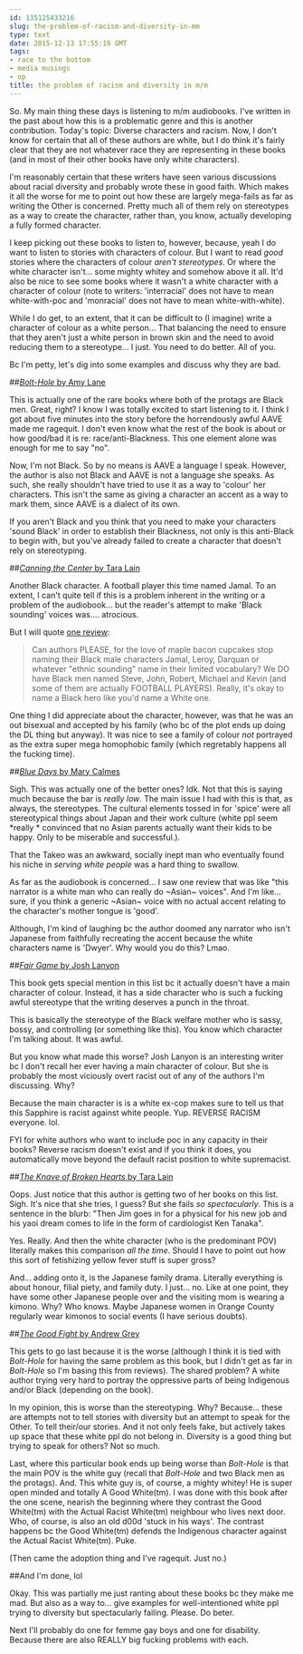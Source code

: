 ```yaml
---
id: 135125433216
slug: the-problem-of-racism-and-diversity-in-mm
type: text
date: 2015-12-13 17:55:19 GMT
tags:
- race to the bottom
- media musings
- op
title: the problem of racism and diversity in m/m
---
```

So. My main thing these days is listening to m/m audiobooks. I've written in the past about how this is a problematic genre and this is another contribution. Today's topic: Diverse characters and racism. Now, I don't know for certain that all of these authors are white, but I do think it's fairly clear that they are not whatever race they are representing in these books (and in most of their other books have only white characters).

I'm reasonably certain that these writers have seen various discussions about racial diversity and probably wrote these in good faith. Which makes it all the worse for me to point out how these are largely mega-fails as far as writing the Other is concerned. Pretty much all of them rely on stereotypes as a way to create the character, rather than, you know, actually developing a fully formed character.

I keep picking out these books to listen to, however, because, yeah I do want to listen to stories with characters of colour. But I want to read *good* stories where the characters of colour *aren't stereotypes*. Or where the white character isn't... some mighty whitey and somehow above it all. It'd also be nice to see some books where it wasn't a white character with a character of colour (note to writers: 'interracial' does not have to mean white-with-poc and 'monracial' does not have to mean white-with-white).

While I do get, to an extent, that it can be difficult to (I imagine) write a character of colour as a white person... That balancing the need to ensure that they aren't just a white person in brown skin and the need to avoid reducing them to a stereotype... I just. You need to do better. All of you.

Bc I'm petty, let's dig into some examples and discuss why they are bad.

##[_Bolt-Hole_ by Amy Lane][bolt]

This is actually one of the rare books where both of the protags are Black men. Great, right? I know I was totally excited to start listening to it. I think I got about five minutes into the story before the horrendously awful AAVE made me ragequit. I don't even know what the rest of the book is about or how good/bad it is re: race/anti-Blackness. This one element alone was enough for me to say "no".

Now, I'm not Black. So by no means is AAVE a language I speak. However, the author is also not Black and AAVE is not a language she speaks. As such, she really shouldn't have tried to use it as a way to 'colour' her characters. This isn't the same as giving a character an accent as a way to mark them, since AAVE is a dialect of its own.

If you aren't Black and you think that you need to make your characters 'sound Black' in order to establish their Blackness, not only is this anti-Black to begin with, but you've already failed to create a character that doesn't rely on stereotyping. 

##[_Canning the Center_ by Tara Lain][canning]

Another Black character. A football player this time named Jamal. To an extent, I can't quite tell if this is a problem inherent in the writing or a problem of the audiobook... but the reader's attempt to make 'Black sounding' voices was.... atrocious. 

But I will quote [one review][review]:

> Can authors PLEASE, for the love of maple bacon cupcakes stop naming their Black male characters Jamal, Leroy, Darquan or whatever "ethnic sounding" name in their limited vocabulary? We DO have Black men named Steve, John, Robert, Michael and Kevin (and some of them are actually FOOTBALL PLAYERS). Really, it's okay to name a Black hero like you'd name a White one. 

One thing I did appreciate about the character, however, was that he was an out bisexual and accepted by his family (who bc of the plot ends up doing the DL thing but anyway). It was nice to see a family of colour *not* portrayed as the extra super mega homophobic family (which regretably happens all the fucking time).

##[_Blue Days_ by Mary Calmes][blue]

Sigh. This was actually one of the better ones? Idk. Not that this is saying much because the bar is *really low*. The main issue I had with this is that, as always, the stereotypes. The cultural elements tossed in for 'spice' were all stereotypical things about Japan and their work culture (white ppl seem *really * convinced that no Asian parents actually want their kids to be happy. Only to be miserable and successful.).

That the Takeo was an awkward, socially inept man who eventually found his niche in _serving white people_ was a hard thing to swallow.

As far as the audiobook is concerned... I saw one review that was like "this narrator is a white man who can really do ~Asian~ voices". And I'm like... sure, if you think a generic ~Asian~ voice with no actual accent relating to the character's mother tongue is 'good'. 

Although, I'm kind of laughing bc the author doomed any narrator who isn't Japanese from faithfully recreating the accent because the white characters name is 'Dwyer'. Why would you do this? Lmao.

##[_Fair Game_ by Josh Lanyon][fair]

This book gets special mention in this list bc it actually doesn't have a main character of colour. Instead, it has a side character who is such a fucking awful stereotype that the writing deserves a punch in the throat. 

This is basically the stereotype of the Black welfare mother who is sassy, bossy, and controlling (or something like this). You know which character I'm talking about. It was awful.

But you know what made this worse? Josh Lanyon is an interesting writer bc I don't recall her ever having a main character of colour. But she is probably the most viciously overt racist out of any of the authors I'm discussing. Why?

Because the main character is is a white ex-cop makes sure to tell us that this Sapphire is racist against white people. Yup. REVERSE RACISM everyone. lol.

FYI for white authors who want to include poc in any capacity in their books? Reverse racism doesn't exist and if you think it does, you automatically move beyond the default racist position to white supremacist.

##[_The Knave of Broken Hearts_ by Tara Lain][knave]

Oops. Just notice that this author is getting two of her books on this list. Sigh. It's nice that she tries, I guess? But she fails _so spectacularly_. This is a sentence in the blurb: "Then Jim goes in for a physical for his new job and his yaoi dream comes to life in the form of cardiologist Ken Tanaka".

Yes. Really. And then the white character (who is the predominant POV) literally makes this comparison *all the time*. Should I have to point out how this sort of fetishizing yellow fever stuff is super gross?

And... adding onto it, is the Japanese family drama. Literally everything is about honour, filial piety, and family duty. I just... no. Like at one point, they have some other Japanese people over and the visiting mom is wearing a kimono. Why? Who knows. Maybe Japanese women in Orange County regularly wear kimonos to social events (I have serious doubts). 

##[_The Good Fight_ by Andrew Grey][good] 

This gets to go last because it is the worse (although I think it is tied with _Bolt-Hole_ for having the same problem as this book, but I didn't get as far in _Bolt-Hole_ so I'm basing this from reviews). The shared problem? A white author trying very hard to portray the oppressive parts of being Indigenous and/or Black (depending on the book).

In my opinion, this is worse than the stereotyping. Why? Because... these are attempts not to tell stories with diversity but an attempt to speak for the Other. To tell their/our stories. And it not only feels fake, but actively takes up space that these white ppl do not belong in. Diversity is a good thing but trying to speak for others? Not so much.

Last, where this particular book ends up being worse than _Bolt-Hole_ is that the main POV is the white guy (recall that _Bolt-Hole_ and two Black men as the protags). And. This white guy is, of course, a mighty whitey! He is super open minded and totally A Good White(tm). I was done with this book after the one scene, nearish the beginning where they contrast the Good White(tm) with the Actual Racist White(tm) neighbour who lives next door. Who, of course, is also an old d00d 'stuck in his ways'. The contrast happens bc the Good White(tm) defends the Indigenous character against the Actual Racist White(tm). Puke.

(Then came the adoption thing and I've ragequit. Just no.)

##And I'm done, lol

Okay. This was partially me just ranting about these books bc they make me mad. But also as a way to... give examples for well-intentioned white ppl trying to diversity but spectacularly failing. Please. Do beter.

Next I'll probably do one for femme gay boys and one for disability. Because there are also REALLY big fucking problems with each.

[bolt]: https://www.goodreads.com/book/show/17456421-bolt-hole
[canning]: https://www.goodreads.com/book/show/23264402-canning-the-center
[review]: https://www.goodreads.com/review/show/1135336165
[blue]: https://www.goodreads.com/book/show/23206713-blue-days
[fair]: https://www.goodreads.com/book/show/8531376-fair-game
[knave]: https://www.goodreads.com/book/show/25422386-knave-of-broken-hearts
[good]: https://www.goodreads.com/book/show/15826297-the-good-fight